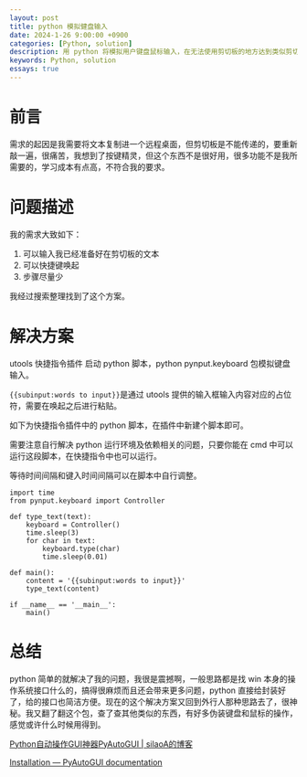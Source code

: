 ```yaml
---
layout: post
title: python 模拟健盘输入
date: 2024-1-26 9:00:00 +0900
categories: [Python, solution]
description: 用 python 将模拟用户键盘鼠标输入，在无法使用剪切板的地方达到类似剪切板的效果。
keywords: Python, solution
essays: true  
---
```


# 前言

需求的起因是我需要将文本复制进一个远程桌面，但剪切板是不能传递的，要重新敲一遍，很痛苦，我想到了按键精灵，但这个东西不是很好用，很多功能不是我所需要的，学习成本有点高，不符合我的要求。

# 问题描述

我的需求大致如下：

1. 可以输入我已经准备好在剪切板的文本
2. 可以快捷键唤起
3. 步骤尽量少

我经过搜索整理找到了这个方案。

# 解决方案

utools 快捷指令插件 启动 python 脚本，python pynput.keyboard 包模拟键盘输入。

`{{subinput:words to input}}`是通过 utools 提供的输入框输入内容对应的占位符，需要在唤起之后进行粘贴。

如下为快捷指令插件中的 python 脚本，在插件中新建个脚本即可。

需要注意自行解决 python 运行环境及依赖相关的问题，只要你能在 cmd 中可以运行这段脚本，在快捷指令中也可以运行。

等待时间间隔和键入时间间隔可以在脚本中自行调整。

```
import time
from pynput.keyboard import Controller

def type_text(text):
    keyboard = Controller()
    time.sleep(3)
    for char in text:
        keyboard.type(char)
        time.sleep(0.01)

def main():
    content = '{{subinput:words to input}}'
    type_text(content)

if __name__ == '__main__':
    main()
```

# 总结

python 简单的就解决了我的问题，我很是震撼啊，一般思路都是找 win 本身的操作系统接口什么的，搞得很麻烦而且还会带来更多问题，python 直接给封装好了，给的接口也简洁方便。现在的这个解决方案又回到外行人那种思路去了，很神秘。我又翻了翻这个包，查了查其他类似的东西，有好多伪装键盘和鼠标的操作，感觉或许什么时候用得到。

[Python自动操作GUI神器PyAutoGUI | silaoA的博客](https://silaoa.github.io/2020/2020-11-27-Python自动操作GUI神器PyAutoGUI.html)

[Installation — PyAutoGUI documentation](https://pyautogui.readthedocs.io/en/latest/install.html)

